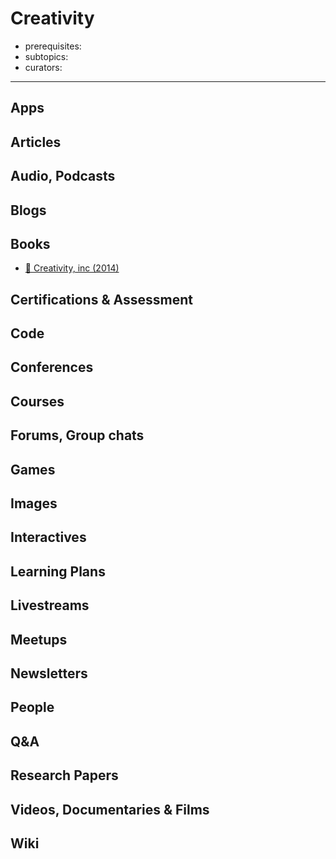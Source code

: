 # Creativity
- prerequisites:
- subtopics:
- curators:

------

## Apps



## Articles

## Audio, Podcasts

## Blogs

## Books
- [📕 Creativity, inc (2014)](http://www.goodreads.com/book/show/18077903-creativity-inc)


## Certifications & Assessment

## Code

## Conferences

## Courses

## Forums, Group chats

## Games

## Images

## Interactives

## Learning Plans

## Livestreams

## Meetups

## Newsletters

## People

## Q&A

## Research Papers

## Videos, Documentaries & Films

## Wiki
